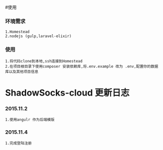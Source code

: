 #使用
### 环境需求
	1.Homestead 
	2.nodejs (gulp,laravel-elixir)
### 使用
	1.将代码clone到本地,ssh连接到Homestead	
	2.在项目根目录下使用composer 安装依赖库,将.env.example 改为 .env,配置你的数据库以及其他项目信息
# ShadowSocks-cloud 更新日志
### 2015.11.2
	1.使用angulr 作为后端模版
### 2015.11.4
	1.完成登陆注册	
